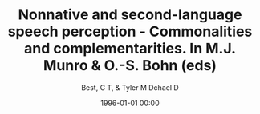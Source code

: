 ---
layout: post
title: Nonnative and second-language speech perception - Commonalities and complementarities. In M.J. Munro & O.-S. Bohn (eds)

date: 1996-01-01 00:00
author: Best, C T, & Tyler M Dchael D
journal: Word Journal Of The International Linguistic Association

year: 2006
---
